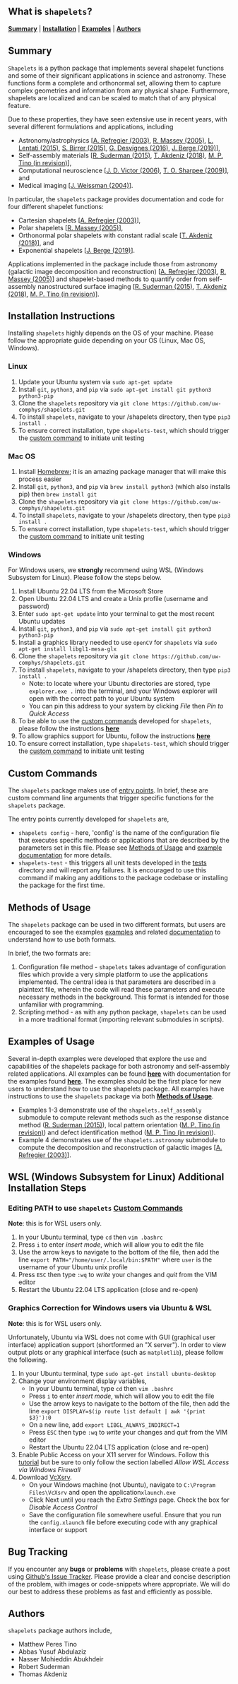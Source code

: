 ## What is `shapelets`?

[**Summary**](#summary)
| [**Installation**](#installation-instructions)
| [**Examples**](#examples-of-usage)
| [**Authors**](#authors)


## Summary 

`Shapelets` is a python package that implements several shapelet functions and some of their significant applications in science and astronomy. These functions form a complete and orthonormal set, allowing them to capture complex geometries and information from any physical shape. Furthermore, shapelets are localized and can be scaled to match that of any physical feature. 

Due to these properties, they have seen extensive use in recent years, with several different formulations and applications, including

* Astronomy/astrophysics [[A. Refregier (2003)](https://doi.org/10.1046/j.1365-8711.2003.05901.x), [R. Massey (2005)](https://doi.org/10.48550/arXiv.astro-ph/0408445), [L. Lentati (2015)](https://doi.org/10.48550/arXiv.1412.1427), [S. Birrer (2015)](https://doi.org/10.48550/arXiv.1504.07629), [G. Desvignes (2016)](https://doi.org/10.48550/arXiv.1602.08511), [J. Berge (2019)](https://doi.org/10.48550/arXiv.1903.05837)], 
* Self-assembly materials [[R. Suderman (2015)](http://dx.doi.org/10.1103/PhysRevE.91.033307), [T. Akdeniz (2018)](https://doi.org/10.1088/1361-6528/aaf353), [M. P. Tino (in revision)](https://github.com/uw-comphys/shapelets)], 
* Computational neuroscience [[J. D. Victor (2006)](https://doi.org/10.1152/jn.00498.2005), [T. O. Sharpee (2009)](https://doi.org/10.1007%2Fs10827-008-0107-5)], and 
* Medical imaging [[J. Weissman (2004)](https://doi.org/10.1364/OPEX.12.005760)].

In particular, the `shapelets` package provides documentation and code for four different shapelet functions: 

* Cartesian shapelets [[A. Refregier (2003)](https://doi.org/10.1046/j.1365-8711.2003.05901.x)], 
* Polar shapelets [[R. Massey (2005)](https://doi.org/10.48550/arXiv.astro-ph/0408445)],
* Orthonormal polar shapelets with constant radial scale [[T. Akdeniz (2018)](https://doi.org/10.1088/1361-6528/aaf353)], and 
* Exponential shapelets [[J. Berge (2019)](https://doi.org/10.48550/arXiv.1903.05837)]. 

Applications implemented in the package include those from astronomy (galactic image decomposition and reconstruction) [[A. Refregier (2003)](https://doi.org/10.1046/j.1365-8711.2003.05901.x), [R. Massey (2005)](https://doi.org/10.48550/arXiv.astro-ph/0408445)] and shapelet-based methods to quantify order from self-assembly nanostructured surface imaging [[R. Suderman (2015)](http://dx.doi.org/10.1103/PhysRevE.91.033307), [T. Akdeniz (2018)](https://doi.org/10.1088/1361-6528/aaf353), [M. P. Tino (in revision)](https://github.com/uw-comphys/shapelets)]. 


## Installation Instructions

Installing `shapelets` highly depends on the OS of your machine. Please follow the appropriate guide depending on your OS (Linux, Mac OS, Windows). 

### Linux

1. Update your Ubuntu system via `sudo apt-get update`
2. Install `git`, `python3`, and `pip` via `sudo apt-get install git python3 python3-pip`
3. Clone the `shapelets` repository via `git clone https://github.com/uw-comphys/shapelets.git`
4. To install `shapelets`, navigate to your /shapelets directory, then type `pip3 install .`
5. To ensure correct installation, type `shapelets-test`, which should trigger the [custom command](#custom-commands) to initiate unit testing

### Mac OS

1. Install [Homebrew](https://brew.sh/); it is an amazing package manager that will make this process easier
2. Install `git`, `python3`, and `pip` via `brew install python3` (which also installs pip) then `brew install git`
3. Clone the `shapelets` repository via `git clone https://github.com/uw-comphys/shapelets.git`
4. To install `shapelets`, navigate to your /shapelets directory, then type `pip3 install .`
5. To ensure correct installation, type `shapelets-test`, which should trigger the [custom command](#custom-commands) to initiate unit testing 

### Windows

For Windows users, we **strongly** recommend using WSL (Windows Subsystem for Linux). Please follow the steps below.

1. Install Ubuntu 22.04 LTS from the Microsoft Store
2. Open Ubuntu 22.04 LTS and create a Unix profile (username and password) 
3. Enter `sudo apt-get update` into your terminal to get the most recent Ubuntu updates
4. Install `git`, `python3`, and `pip` via `sudo apt-get install git python3 python3-pip`
5. Install a graphics library needed to use `openCV` for `shapelets` via `sudo apt-get install libgl1-mesa-glx`
5. Clone the `shapelets` repository via `git clone https://github.com/uw-comphys/shapelets.git`
6. To install `shapelets`, navigate to your /shapelets directory, then type `pip3 install .`
    * Note: to locate where your Ubuntu directories are stored, type `explorer.exe .` into the terminal, and your Windows explorer will open with the correct path to your Ubuntu system
    * You can pin this address to your system by clicking *File* then *Pin to Quick Access*
7. To be able to use the [custom commands](#custom-commands) developed for `shapelets`, please follow the instructions [**here**](#editing-path-to-use-shapelets-custom-commands)
8. To allow graphics support for Ubuntu, follow the instructions [**here**](#graphics-correction-for-windows-users-via-ubuntu--wsl) 
9. To ensure correct installation, type `shapelets-test`, which should trigger the [custom command](#custom-commands) to initiate unit testing


## Custom Commands

The `shapelets` package makes use of [entry points](https://packaging.python.org/en/latest/specifications/entry-points/). In brief, these are custom command line arguments that trigger specific functions for the `shapelets` package.

The entry points currently developed for `shapelets` are,

* `shapelets config` - here, 'config' is the name of the configuration file that executes specific methods or applications that are described by the parameters set in this file. Please see [Methods of Usage](#methods-of-usage) and [example documentation](https://github.com/uw-comphys/shapelets/tree/main/docs/examples) for more details.
* `shapelets-test` - this triggers all unit tests developed in the [tests](https://github.com/uw-comphys/shapelets) directory and will report any failures. It is encouraged to use this command if making any additions to the package codebase or installing the package for the first time.


## Methods of Usage

The `shapelets` package can be used in two different formats, but users are encouraged to see the examples [examples](https://github.com/uw-comphys/shapelets/tree/main/examples) and related [documentation](https://github.com/uw-comphys/shapelets/tree/main/docs/examples) to understand how to use both formats.

In brief, the two formats are:

1. Configuration file method - `shapelets` takes advantage of configuration files which provide a very simple platform to use the applications implemented. The central idea is that parameters are described in a plaintext file, wherein the code will read these parameters and execute necessary methods in the background. This format is intended for those unfamiliar with programming.
2. Scripting method - as with any python package, `shapelets` can be used in a more traditional format (importing relevant submodules in scripts). 


## Examples of Usage

Several in-depth examples were developed that explore the use and capabilities of the shapelets package for both astronomy and self-assembly related applications. All examples can be found [**here**](https://github.com/uw-comphys/shapelets/tree/main/examples) with documentation for the examples found [**here**](https://github.com/uw-comphys/shapelets/tree/main/docs/examples). The examples should be the first place for new users to understand how to use the shapelets package. All examples have instructions to use the `shapelets` package via both [**Methods of Usage**](#methods-of-usage).

* Examples 1-3 demonstrate use of the `shapelets.self_assembly` submodule to compute relevant methods such as the response distance method ([R. Suderman (2015)](http://dx.doi.org/10.1103/PhysRevE.91.033307)), local pattern orientation ([M. P. Tino (in revision)](https://github.com/uw-comphys/shapelets)) and defect identification method ([M. P. Tino (in revision)](https://github.com/uw-comphys/shapelets)).
* Example 4 demonstrates use of the `shapelets.astronomy` submodule to compute the decomposition and reconstruction of galactic images [[A. Refregier (2003)](https://doi.org/10.1046/j.1365-8711.2003.05901.x)].


## WSL (Windows Subsystem for Linux) Additional Installation Steps

### Editing PATH to use `shapelets` [Custom Commands](#custom-commands)

**Note**: this is for WSL users only.

1. In your Ubuntu terminal, type `cd` then `vim .bashrc`
2. Press `i` to enter *insert mode*, which will allow you to edit the file
3. Use the arrow keys to navigate to the bottom of the file, then add the line `export PATH="/home/user/.local/bin:$PATH"` where `user` is the username of your Ubuntu unix profile
4. Press `ESC` then type `:wq` to *write* your changes and *quit* from the VIM editor
5. Restart the Ubuntu 22.04 LTS application (close and re-open)

### Graphics Correction for Windows users via Ubuntu & WSL

**Note**: this is for WSL users only. 

Unfortunately, Ubuntu via WSL does not come with GUI (graphical user interface) application support (shortformed an "X server"). In order to view output plots or any graphical interface (such as `matplotlib`), please follow the following.

1. In your Ubuntu terminal, type `sudo apt-get install ubuntu-desktop`
2. Change your environment display variables,
    * In your Ubuntu terminal, type `cd` then `vim .bashrc`
    * Press `i` to enter *insert mode*, which will allow you to edit the file
    * Use the arrow keys to navigate to the bottom of the file, then add the line `export DISPLAY=$(ip route list default | awk '{print $3}'):0`
    * On a new line, add `export LIBGL_ALWAYS_INDIRECT=1`
    * Press `ESC` then type `:wq` to *write* your changes and *quit* from the VIM editor
    * Restart the Ubuntu 22.04 LTS application (close and re-open)
3. Enable Public Access on your X11 server for Windows. Follow this [tutorial](https://skeptric.com/wsl2-xserver/) but be sure to only follow the section labelled *Allow WSL Access via Windows Firewall*
4. Download [VcXsrv](https://sourceforge.net/projects/vcxsrv/). 
    * On your Windows machine (not Ubuntu), navigate to `C:\Program Files\VcXsrv` and open the application`xlaunch.exe`
    * Click Next until you reach the *Extra Settings* page. Check the box for *Disable Access Control*
    * Save the configuration file somewhere useful. Ensure that you run the `config.xlaunch` file before executing code with any graphical interface or support


## Bug Tracking

If you encounter any **bugs** or **problems** with `shapelets`, please create a post using [Github's Issue Tracker](https://github.com/uw-comphys/shapelets/issues). Please provide a clear and concise description of the problem, with images or code-snippets where appropriate. We will do our best to address these problems as fast and efficiently as possible.


## Authors

`shapelets` package authors include,

* Matthew Peres Tino 
* Abbas Yusuf Abdulaziz 
* Nasser Mohieddin Abukhdeir
* Robert Suderman 
* Thomas Akdeniz
